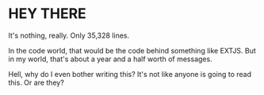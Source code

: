 # HEY THERE
It's nothing, really.  Only 35,328 lines. 

In the code world, that would be the code behind something like EXTJS. But in my world, that's about a year and a half worth of messages.


Hell, why do I even bother writing this? It's not like anyone is going to read this.  Or are they?